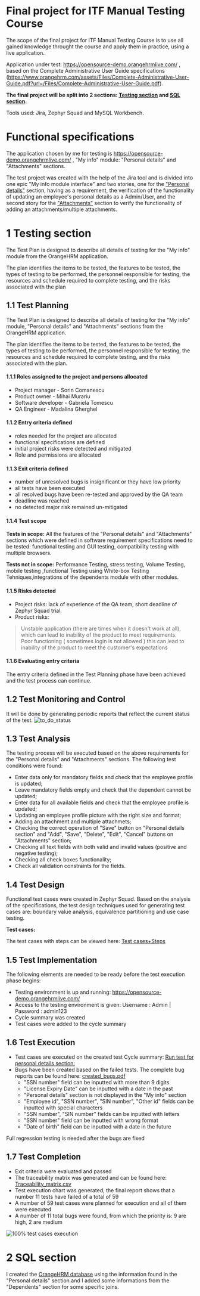 
# Final project for ITF Manual Testing Course

The scope of the final project for ITF Manual Testing Course is to use all gained knowledge throught the course and apply them in practice, using a live application. 

Application under test: https://opensource-demo.orangehrmlive.com/ , based on the Complete Administrative User Guide specifications (https://www.orangehrm.com/assets/Files/Complete-Administrative-User-Guide.pdf?url=/Files/Complete-Administrative-User-Guide.pdf).


**The final project will be split into 2 sections: [Testing section](https://github.com/madalinagherghel/manual_testing_portofolio/edit/main/Final%20Project/README.md#1-testing-section) and [SQL section](https://github.com/madalinagherghel/manual_testing_portofolio/edit/main/Final%20Project/README.md#2-sql-section).**

Tools used: Jira, Zephyr Squad and MySQL Workbench.


# Functional specifications

The application chosen by me for testing is https://opensource-demo.orangehrmlive.com/ , "My info" module: "Personal details" and "Attachments" sections.
   
The test project was created with the help of the Jira tool and is divided into one epic "My info module interface" and two stories, one for the ["Personal details"](https://github.com/madalinagherghel/manual_testing_portofolio/blob/main/Final%20Project/PersonalDetails_story.pdf) section, having as a requirement, the verification of the functionality of updating an employee's personal details as a Admin/User, and the second story for the ["Attachments"](https://github.com/madalinagherghel/manual_testing_portofolio/blob/main/Final%20Project/Attachments_story.pdf) section to verify the functionality of adding an attachments/multiple attachments.


# 1 Testing section

The Test Plan is designed to describe all details of testing for the "My info" module from the OrangeHRM application. 

The plan identifies the items to be tested, the features to be tested, the types of testing to be performed, the personnel responsible for testing, the resources and schedule required to complete testing, and the risks associated with the plan

## 1.1 Test Planning

The Test Plan is designed to describe all details of testing for the "My info" module, "Personal details" and "Attachments" sections from the OrangeHRM application. 

The plan identifies the items to be tested, the features to be tested, the types of testing to be performed, the personnel responsible for testing, the resources and schedule required to complete testing, and the risks associated with the plan.

#### 1.1.1 Roles assigned to the project and persons allocated

- Project manager - Sorin Comanescu
- Product owner - Mihai Murariu
- Software developer - Gabriela Tomescu
- QA Engineer - Madalina Gherghel

#### 1.1.2 Entry criteria defined

* roles needed for the project are allocated
* functional specifications are defined
* initial project risks were detected and mitigated
* Role and permissions are allocated


#### 1.1.3 Exit criteria defined

* number of unresolved bugs is insignificant or they have low priority
* all tests have been executed
* all resolved bugs have been re-tested and approved by the QA team
* deadline was reached
* no detected major risk remained un-mitigated


#### 1.1.4 Test scope

__Tests in scope:__  All the features of the "Personal details" and "Attachments" sections which were defined in software requirement specifications need to be tested: functional testing and GUI testing, compatibility testing with multiple browsers.

__Tests not in scope:__ Performance Testing, stress testing, Volume Testing, mobile testing ,functional Testing using White-box Testing Tehniques,integrations of the dependents module with other modules. 

#### 1.1.5 Risks detected

* Project risks: lack of experience of the QA team, short deadline of Zephyr Squad trial.
* Product risks:</br> 
> Unstable application (there are times when it doesn't work at all), which can lead to inability of the product to meet requirements.</br> 
> Poor functioning ( sometimes login is not allowed ) this can lead to inability of the product to meet the customer's expectations

#### 1.1.6 Evaluating entry criteria

The entry criteria defined in the Test Planning phase have been achieved and the test process can continue. 

## 1.2 Test Monitoring and Control

It will be done by generating periodic reports that reflect the current status of the test.
![to_do_status](https://user-images.githubusercontent.com/112575459/193826816-5acac608-c16d-4b18-b7d7-1b5564456d5c.png)

## 1.3 Test Analysis

The testing process will be executed based on the above requirements for the "Personal details" and "Attachments" sections. The following test conditions were found:

* Enter data only for mandatory fields and check that the employee profile is updated;
* Leave mandatory fields empty and check that the dependent cannot be updated;
* Enter data for all available fields and check that the employee profile is updated;
* Updating an employee profile picture with the right size and format;
* Adding an attachment and multiple attachmets;
* Checking the correct operation of "Save" button on "Personal details section" and "Add", "Save", "Delete", "Edit", "Cancel" buttons on "Attachments" section;
* Checking all text fields with both valid and invalid values (positive and negative testing);
* Checking all check boxes functionality;
* Check all validation constraints for the fields.


## 1.4 Test Design

Functional test cases were created in Zephyr Squad. Based on the analysis of the specifications, the test design techniques used for generating test cases 
are: boundary value analysis, equivalence partitioning and use case testing.

**Test cases:**

The test cases with steps can be viewed here: [Test cases+Steps](https://github.com/madalinagherghel/manual_testing_portofolio/blob/main/Final%20Project/test_cases%20%2B%20steps.pdf)

## 1.5 Test Implementation

The following elements are needed to be ready before the test execution phase begins:

* Testing environment is up and running: https://opensource-demo.orangehrmlive.com/
* Access to the testing environment is given: Username : Admin | Password : admin123
* Cycle summary was created
* Test cases were added to the cycle summary
 
## 1.6 Test Execution

* Test cases are executed on the created test Cycle summary: [Run test for personal details section:](https://github.com/madalinagherghel/manual_testing_portofolio/blob/main/Final%20Project/cycle_summary_execution.pdf)
* Bugs have been created based on the failed tests. The complete bug reports can be found here: [created_bugs.pdf](https://github.com/madalinagherghel/manual_testing_portofolio/blob/main/Final%20Project/all_bugs.pdf)
    *  "SSN number" field can be inputted with more than 9 digits
    *  "License Expiry Date" can be inputted with a date in the past
    *  "Personal details" section is not displayed in the "My info" section
    *  "Employee id", "SSN number", "SIN number", "Other id"  fields can be inputted with special characters
    *  "SSN number", "SIN number" fields can be inputted with letters
    *  "SSN number" field can be inputted with wrong format
    *  "Date of birth" field can be inputted with a date in the future
      
 Full regression testing is needed after the bugs are fixed


## 1.7 Test Completion

* Exit criteria were evaluated and passed
* The traceability matrix was generated and can be found here: [Traceability_matrix.csv](https://github.com/madalinagherghel/manual_testing_portofolio/blob/main/Final%20Project/traceability_matrix.xlsx)
* Test execution chart was generated, the final report shows that a number 11 tests have failed of a total of 59
* A number of 59 test cases were planned for execution and all of them were executed
* A number of 11 total bugs were found, from which the priority is: 9 are high, 2 are medium 

![100% test cases execution](https://user-images.githubusercontent.com/112575459/193821732-8fd14359-2c50-423d-b995-bb14e7b7b191.png)


# 2 SQL section

I created the [OrangeHRM database](https://github.com/madalinagherghel/manual_testing_portofolio/blob/main/Final%20Project/orangehrm.sql) using the information found in the "Personal details" section and I added some informations from the "Dependents" section for some specific joins.

